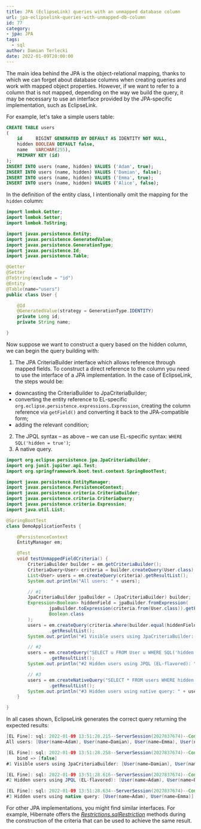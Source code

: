 ```yaml
---
title: JPA (EclipseLink) queries with an unmapped database column
url: jpa-eclipselink-queries-with-unmapped-db-column
id: 77
category:
- jpa: JPA
tags:
  - sql
author: Damian Terlecki
date: 2022-01-09T20:00:00
---
```


The main idea behind the JPA is the object-relational mapping,
thanks to which we can forget about database columns when creating queries and work with mapped object properties.
However, if we want to refer to a column that is not mapped,
depending on the way we build the query, it may be necessary to use an interface provided by the JPA-specific implementation, such as EclipseLink.

For example, let's take a simple users table:

```sql
CREATE TABLE users
(
    id     BIGINT GENERATED BY DEFAULT AS IDENTITY NOT NULL,
    hidden BOOLEAN DEFAULT false,
    name   VARCHAR(255),
    PRIMARY KEY (id)
);
INSERT INTO users (name, hidden) VALUES ('Adam', true);
INSERT INTO users (name, hidden) VALUES ('Damian', false);
INSERT INTO users (name, hidden) VALUES ('Emma', true);
INSERT INTO users (name, hidden) VALUES ('Alice', false);
```

In the definition of the entity class, I intentionally omit the mapping for the `hidden` column:

```java
import lombok.Getter;
import lombok.Setter;
import lombok.ToString;

import javax.persistence.Entity;
import javax.persistence.GeneratedValue;
import javax.persistence.GenerationType;
import javax.persistence.Id;
import javax.persistence.Table;

@Getter
@Setter
@ToString(exclude = "id")
@Entity
@Table(name="users")
public class User {

    @Id
    @GeneratedValue(strategy = GenerationType.IDENTITY)
    private Long id;
    private String name;

}
```

Now suppose we want to construct a query based on the hidden column, we can begin the query building with:
1. The JPA CriteriaBuilder interface which allows reference through mapped fields. To construct a direct reference to the column you need to use the interface of a JPA implementation. In the case of EclipseLink, the steps would be:
  - downcasting the CriteriaBuilder to JpaCriteriaBuilder;
  - converting the entity reference to EL-specific `org.eclipse.persistence.expressions.Expression`, creating the column reference via `getField()` and converting it back to the JPA-compatible form;
  - adding the relevant condition;
2. The JPQL syntax – as above – we can use EL-specific syntax: `WHERE SQL('hidden = true')`;
3. A native query.

```java
import org.eclipse.persistence.jpa.JpaCriteriaBuilder;
import org.junit.jupiter.api.Test;
import org.springframework.boot.test.context.SpringBootTest;

import javax.persistence.EntityManager;
import javax.persistence.PersistenceContext;
import javax.persistence.criteria.CriteriaBuilder;
import javax.persistence.criteria.CriteriaQuery;
import javax.persistence.criteria.Expression;
import java.util.List;

@SpringBootTest
class DemoApplicationTests {

    @PersistenceContext
    EntityManager em;

    @Test
    void testUnmappedFieldCriteria() {
        CriteriaBuilder builder = em.getCriteriaBuilder();
        CriteriaQuery<User> criteria = builder.createQuery(User.class);
        List<User> users = em.createQuery(criteria).getResultList();
        System.out.println("All users: " + users);

        // #1
        JpaCriteriaBuilder jpaBuilder = (JpaCriteriaBuilder) builder;
        Expression<Boolean> hiddenField = jpaBuilder.fromExpression(
                jpaBuilder.toExpression(criteria.from(User.class)).getField("hidden"),
                Boolean.class
        );
        users = em.createQuery(criteria.where(builder.equal(hiddenField, false)))
                .getResultList();
        System.out.println("#1 Visible users using JpaCriteriaBuilder: " + users);

        // #2
        users = em.createQuery("SELECT u FROM User u WHERE SQL('hidden = true')", User.class)
                .getResultList();
        System.out.println("#2 Hidden users using JPQL (EL-flavored): " + users);

        // #3
        users = em.createNativeQuery("SELECT * FROM users WHERE hidden = true", User.class)
                .getResultList();
        System.out.println("#3 Hidden users using native query: " + users);
    }

}
```

In all cases shown, EclipseLink generates the correct query returning the expected results:
```java
[EL Fine]: sql: 2022-01-09 13:51:28.215--ServerSession(2027837674)--Connection(1139915666)--Thread(Thread[main,5,main])--SELECT ID, NAME FROM users
All users: [User(name=Adam), User(name=Damian), User(name=Emma), User(name=Alice)]

[EL Fine]: sql: 2022-01-09 13:51:28.258--ServerSession(2027837674)--Connection(1139915666)--Thread(Thread[main,5,main])--SELECT ID, NAME FROM users WHERE (hidden = ?)
    bind => [false]
#1 Visible users using JpaCriteriaBuilder: [User(name=Damian), User(name=Alice)]

[EL Fine]: sql: 2022-01-09 13:51:28.616--ServerSession(2027837674)--Connection(1139915666)--Thread(Thread[main,5,main])--SELECT ID, NAME FROM users WHERE hidden = true
#2 Hidden users using JPQL (EL-flavored): [User(name=Adam), User(name=Emma)]

[EL Fine]: sql: 2022-01-09 13:51:28.634--ServerSession(2027837674)--Connection(1139915666)--Thread(Thread[main,5,main])--SELECT * FROM users WHERE hidden = true
#3 Hidden users using native query: [User(name=Adam), User(name=Emma)]
```

For other JPA implementations, you might find similar interfaces. For example, Hibernate offers the [*Restrictions.sqlRestriction*](https://docs.jboss.org/hibernate/orm/5.2/javadocs/org/hibernate/criterion/Restrictions.html#sqlRestriction-java.lang.String-)
methods during the construction of the criteria that can be used to achieve the same result.